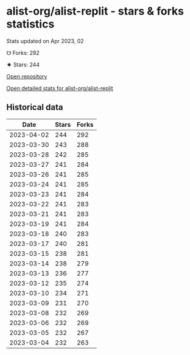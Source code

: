 # alist-org/alist-replit - stars & forks statistics

Stats updated on Apr 2023, 02

☋ Forks: 292

★ Stars: 244

[Open repository](https://github.com/alist-org/alist-replit)

[Open detailed stats for alist-org/alist-replit](https://reviewgithub.com/rep/alist-org/alist-replit)

## Historical data
| Date | Stars | Forks |
|------|-------|-------|
| 2023-04-02 | 244 | 292 | 
| 2023-03-30 | 243 | 288 | 
| 2023-03-28 | 242 | 285 | 
| 2023-03-27 | 241 | 284 | 
| 2023-03-26 | 241 | 285 | 
| 2023-03-24 | 241 | 285 | 
| 2023-03-23 | 241 | 284 | 
| 2023-03-22 | 241 | 283 | 
| 2023-03-21 | 241 | 283 | 
| 2023-03-19 | 241 | 284 | 
| 2023-03-18 | 240 | 283 | 
| 2023-03-17 | 240 | 281 | 
| 2023-03-15 | 238 | 281 | 
| 2023-03-14 | 238 | 279 | 
| 2023-03-13 | 236 | 277 | 
| 2023-03-12 | 235 | 274 | 
| 2023-03-10 | 234 | 271 | 
| 2023-03-09 | 231 | 270 | 
| 2023-03-08 | 232 | 269 | 
| 2023-03-06 | 232 | 269 | 
| 2023-03-05 | 232 | 267 | 
| 2023-03-04 | 232 | 263 | 


